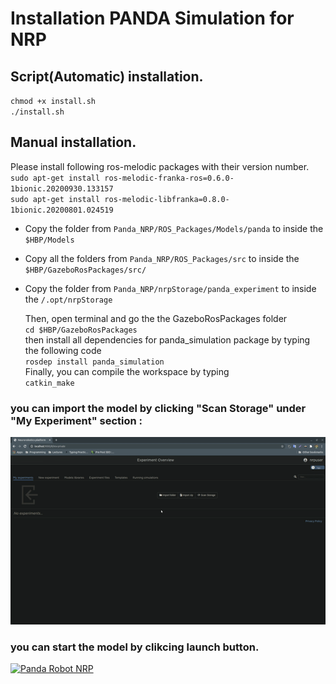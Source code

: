 # Installation PANDA Simulation for NRP

## Script(Automatic) installation.
`chmod +x install.sh ` <br>
`./install.sh ` <br>

## Manual installation.
Please install following ros-melodic packages with their version number.<br>
`sudo apt-get install ros-melodic-franka-ros=0.6.0-1bionic.20200930.133157`<br>
`sudo apt-get install ros-melodic-libfranka=0.8.0-1bionic.20200801.024519` <br>


- Copy the folder from `Panda_NRP/ROS_Packages/Models/panda` to inside the `$HBP/Models` <br>
- Copy all the folders from `Panda_NRP/ROS_Packages/src` to inside the `$HBP/GazeboRosPackages/src/` <br>
- Copy the folder from `Panda_NRP/nrpStorage/panda_experiment` to inside the `/.opt/nrpStorage` <br>

    Then, open terminal and go the the GazeboRosPackages folder <br>
    `cd $HBP/GazeboRosPackages`<br>
    then install all dependencies for panda_simulation package by typing the following code <br>
    `rosdep install panda_simulation` <br>
    Finally, you can compile the workspace by typing <br>
    `catkin_make`<br>


### you can import the model by clicking "Scan Storage" under "My Experiment" section : <br>

<img src="media/import_model.gif" height="300" width="600">

### you can start the model by clikcing launch button. <br>
[![Panda Robot NRP](https://i9.ytimg.com/vi/e2jqCZQ20po/mq3.jpg?sqp=COC53_wF&rs=AOn4CLBk7czLU1L8cTnVZUEiSDr9ucWCEQ)](https://youtu.be/e2jqCZQ20po)



